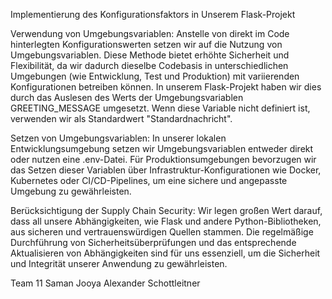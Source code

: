 Implementierung des Konfigurationsfaktors in Unserem Flask-Projekt

Verwendung von Umgebungsvariablen:
Anstelle von direkt im Code hinterlegten Konfigurationswerten setzen wir auf die Nutzung von Umgebungsvariablen. Diese Methode bietet erhöhte Sicherheit und Flexibilität, da wir dadurch dieselbe Codebasis in unterschiedlichen Umgebungen (wie Entwicklung, Test und Produktion) mit variierenden Konfigurationen betreiben können. In unserem Flask-Projekt haben wir dies durch das Auslesen des Werts der Umgebungsvariablen GREETING_MESSAGE umgesetzt. Wenn diese Variable nicht definiert ist, verwenden wir als Standardwert "Standardnachricht".

Setzen von Umgebungsvariablen:
In unserer lokalen Entwicklungsumgebung setzen wir Umgebungsvariablen entweder direkt oder nutzen eine .env-Datei. Für Produktionsumgebungen bevorzugen wir das Setzen dieser Variablen über Infrastruktur-Konfigurationen wie Docker, Kubernetes oder CI/CD-Pipelines, um eine sichere und angepasste Umgebung zu gewährleisten.

Berücksichtigung der Supply Chain Security:
Wir legen großen Wert darauf, dass all unsere Abhängigkeiten, wie Flask und andere Python-Bibliotheken, aus sicheren und vertrauenswürdigen Quellen stammen. Die regelmäßige Durchführung von Sicherheitsüberprüfungen und das entsprechende Aktualisieren von Abhängigkeiten sind für uns essenziell, um die Sicherheit und Integrität unserer Anwendung zu gewährleisten.


Team 11 
Saman Jooya
Alexander Schottleitner